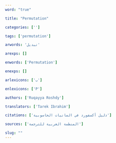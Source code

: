 ```yaml
---
word: "true"

title: "Permutation"

categories: ['']

tags: ['permutation']

arwords: 'تبديل'

arexps: []

enwords: ['Permutation']

enexps: []

arlexicons: ['ب']

enlexicons: ['P']

authors: ['Ruqayya Roshdy']

translators: ['Tarek Ibrahim']

citations: ['دليل أكسفورد في السانيات الحاسوبية']

sources: ['المنظمة العربية للترجمة']

slug: ""
---
```

